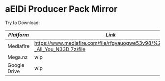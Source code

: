 # aElDi Producer Pack Mirror

Try to Download:

| _Platform_ | _Link_ |
|---|---|
| Mediafire | https://www.mediafire.com/file/rfgvauogwe53v98/%2540aeldi_-_All_You_N33D.7z/file |
| Mega.nz | wip |
| Google Drive | wip |

